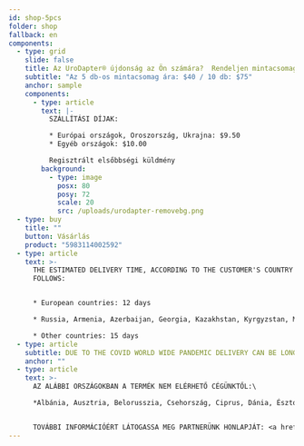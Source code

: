 ```yaml
---
id: shop-5pcs
folder: shop
fallback: en
components:
  - type: grid
    slide: false
    title: Az UroDapter® újdonság az Ön számára?  Rendeljen mintacsomagot!
    subtitle: "Az 5 db-os mintacsomag ára: $40 / 10 db: $75"
    anchor: sample
    components:
      - type: article
        text: |-
          SZÁLLÍTÁSI DÍJAK:

          * Európai országok, Oroszország, Ukrajna: $9.50
          * Egyéb országok: $10.00

          Regisztrált elsőbbségi küldmény
        background:
          - type: image
            posx: 80
            posy: 72
            scale: 20
            src: /uploads/urodapter-removebg.png
  - type: buy
    title: ""
    button: Vásárlás
    product: "5983114002592"
  - type: article
    text: >-
      THE ESTIMATED DELIVERY TIME, ACCORDING TO THE CUSTOMER'S COUNTRY AS
      FOLLOWS:


      * European countries: 12 days

      * Russia, Armenia, Azerbaijan, Georgia, Kazakhstan, Kyrgyzstan, Moldova, Tajikistan, Turkmenistan, Ukraine, Uzbekistan: 19 days

      * Other countries: 15 days
  - type: article
    subtitle: DUE TO THE COVID WORLD WIDE PANDEMIC DELIVERY CAN BE LONGER THAN USUAL.
    anchor: ""
  - type: article
    text: >-
      AZ ALÁBBI ORSZÁGOKBAN A TERMÉK NEM ELÉRHETŐ CÉGÜNKTŐL:\

      *Albánia, Ausztria, Belorusszia, Csehország, Ciprus, Dánia, Észtország, Finnország, Franciaország, Németország, Koszovó, Görögország, <b>Magyarország</b>, Írország, Olaszország, Lettország, Litvánia, Luxemburg, Észak-Macedónia, Málta, Hollandia, Lengyelország, Portugália, Románia, Szerbia, Szlovákia, Szlovénia, Spanyolország, Svédország, Egyesült Királyság, Törökország, Ausztrália, Új-Zéland.* 


      TOVÁBBI INFORMÁCIÓÉRT LÁTOGASSA MEG PARTNERÜNK HONLAPJÁT: <a href="https://www.ibsagroup.com" rel="noopener" target="_blank">https://www.ibsagroup.com</a>
---
```

